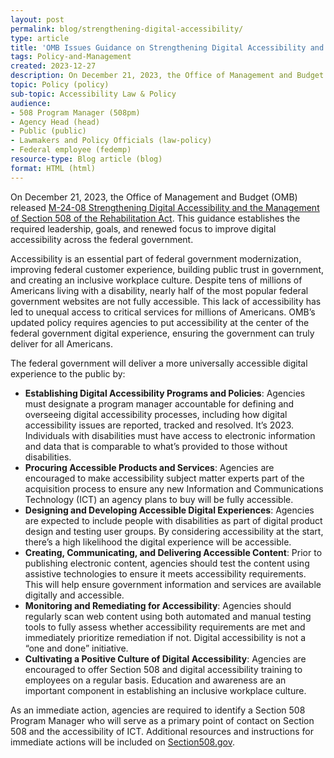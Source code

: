 ```yaml
---
layout: post
permalink: blog/strengthening-digital-accessibility/
type: article
title: 'OMB Issues Guidance on Strengthening Digital Accessibility and the Management of Section 508'
tags: Policy-and-Management
created: 2023-12-27
description: On December 21, 2023, the Office of Management and Budget (OMB) released M-24-08 Strengthening Digital Accessibility and the Management of Section 508 of the Rehabilitation Act. This guidance establishes the required leadership, goals, and renewed focus to improve digital accessibility across the federal government.
topic: Policy (policy)
sub-topic: Accessibility Law & Policy
audience:
- 508 Program Manager (508pm)
- Agency Head (head)
- Public (public)
- Lawmakers and Policy Officials (law-policy)
- Federal employee (fedemp)
resource-type: Blog article (blog)
format: HTML (html)
---
```

On December 21, 2023, the Office of Management and Budget (OMB) released [M-24-08 Strengthening Digital Accessibility and the Management of Section 508 of the Rehabilitation Act](https://www.whitehouse.gov/omb/management/ofcio/m-24-08-strengthening-digital-accessibility-and-the-management-of-section-508-of-the-rehabilitation-act/). This guidance establishes the required leadership, goals, and renewed focus to improve digital accessibility across the federal government. 

Accessibility is an essential part of federal government modernization, improving federal customer experience, building public trust in government, and creating an inclusive workplace culture. Despite tens of millions of Americans living with a disability, nearly half of the most popular federal government websites are not fully accessible. This lack of accessibility has led to unequal access to critical services for millions of Americans. OMB’s updated policy requires agencies to put accessibility at the center of the federal government digital experience, ensuring the government can truly deliver for all Americans.

The federal government will deliver a more universally accessible digital experience to the public by:
  * **Establishing Digital Accessibility Programs and Policies**: Agencies must designate a program manager accountable for defining and overseeing digital accessibility processes, including how digital accessibility issues are reported, tracked and resolved. It’s 2023. Individuals with disabilities must have access to electronic information and data that is comparable to what’s provided to those without disabilities.
  * **Procuring Accessible Products and Services**: Agencies are encouraged to make accessibility subject matter experts part of the acquisition process to ensure any new Information and Communications Technology (ICT) an agency plans to buy will be fully accessible.
  * **Designing and Developing Accessible Digital Experiences**: Agencies are expected to include people with disabilities as part of digital product design and testing user groups. By considering accessibility at the start, there’s a high likelihood the digital experience will be accessible.
  * **Creating, Communicating, and Delivering Accessible Content**: Prior to publishing electronic content, agencies should test the content using assistive technologies to ensure it meets accessibility requirements. This will help ensure government information and services are available digitally and accessible.
  * **Monitoring and Remediating for Accessibility**: Agencies should regularly scan web content using both automated and manual testing tools to fully assess whether accessibility requirements are met and immediately prioritize remediation if not. Digital accessibility is not a “one and done” initiative.
  * **Cultivating a Positive Culture of Digital Accessibility**: Agencies are encouraged to offer Section 508 and digital accessibility training to employees on a regular basis. Education and awareness are an important component in establishing an inclusive workplace culture.

As an immediate action, agencies are required to identify a Section 508 Program Manager who will serve as a primary point of contact on Section 508 and the accessibility of ICT.  Additional resources and instructions for immediate actions will be included on [Section508.gov](https://www.section508.gov/).